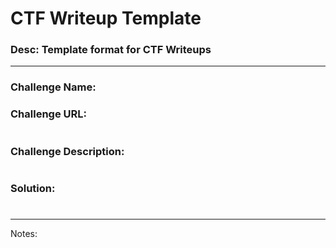 # CTF Writeup Template
### Desc: Template format for CTF Writeups

---

### Challenge Name:
### Challenge URL:
#
### Challenge Description:
#
> 
### Solution:
#
> 
---
Notes:
#
